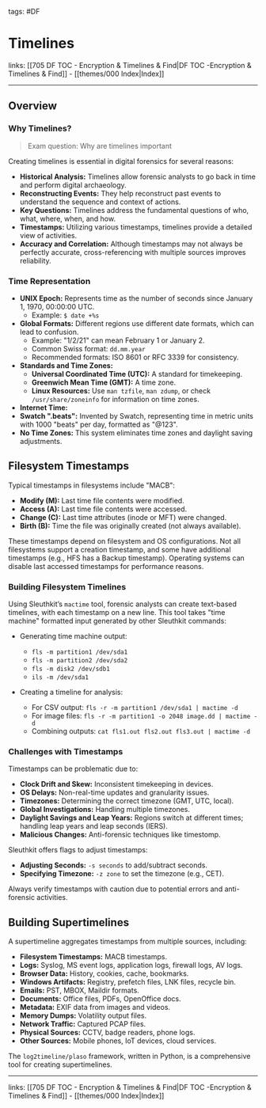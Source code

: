 tags: #DF
 
# Timelines

links: [[705 DF TOC - Encryption & Timelines & Find|DF TOC -Encryption & Timelines & Find]] - [[themes/000 Index|Index]]

---

## Overview

### Why Timelines?

> Exam question: Why are timelines important

Creating timelines is essential in digital forensics for several reasons:

- **Historical Analysis:** Timelines allow forensic analysts to go back in time and perform digital archaeology.
- **Reconstructing Events:** They help reconstruct past events to understand the sequence and context of actions.
- **Key Questions:** Timelines address the fundamental questions of who, what, where, when, and how.
- **Timestamps:** Utilizing various timestamps, timelines provide a detailed view of activities.
- **Accuracy and Correlation:** Although timestamps may not always be perfectly accurate, cross-referencing with multiple sources improves reliability.

### Time Representation

- **UNIX Epoch:** Represents time as the number of seconds since January 1, 1970, 00:00:00 UTC.
	- Example: `$ date +%s`
- **Global Formats:** Different regions use different date formats, which can lead to confusion.
	- Example: "1/2/21" can mean February 1 or January 2.
	- Common Swiss format: `dd.mm.year`
	- Recommended formats: ISO 8601 or RFC 3339 for consistency.
- **Standards and Time Zones:**
	- **Universal Coordinated Time (UTC):** A standard for timekeeping.
	- **Greenwich Mean Time (GMT):** A time zone.
	- **Linux Resources:** Use `man tzfile`, `man zdump`, or check `/usr/share/zoneinfo` for information on time zones.
- **Internet Time:**
- **Swatch ".beats":** Invented by Swatch, representing time in metric units with 1000 "beats" per day, formatted as "@123".
- **No Time Zones:** This system eliminates time zones and daylight saving adjustments.

## Filesystem Timestamps

Typical timestamps in filesystems include "MACB":

- **Modify (M):** Last time file contents were modified.
- **Access (A):** Last time file contents were accessed.
- **Change (C):** Last time attributes (inode or MFT) were changed.
- **Birth (B):** Time the file was originally created (not always available).

These timestamps depend on filesystem and OS configurations. Not all filesystems support a creation timestamp, and some have additional timestamps (e.g., HFS has a Backup timestamp). Operating systems can disable last accessed timestamps for performance reasons.

### Building Filesystem Timelines

Using Sleuthkit’s `mactime` tool, forensic analysts can create text-based timelines, with each timestamp on a new line. This tool takes "time machine" formatted input generated by other Sleuthkit commands:

- Generating time machine output:
  - `fls -m partition1 /dev/sda1`
  - `fls -m partition2 /dev/sda2`
  - `fls -m disk2 /dev/sdb1`
  - `ils -m /dev/sda1`
  
- Creating a timeline for analysis:
  - For CSV output: `fls -r -m partition1 /dev/sda1 | mactime -d`
  - For image files: `fls -r -m partition1 -o 2048 image.dd | mactime -d`
  - Combining outputs: `cat fls1.out fls2.out fls3.out | mactime -d`

### Challenges with Timestamps

Timestamps can be problematic due to:

- **Clock Drift and Skew:** Inconsistent timekeeping in devices.
- **OS Delays:** Non-real-time updates and granularity issues.
- **Timezones:** Determining the correct timezone (GMT, UTC, local).
- **Global Investigations:** Handling multiple timezones.
- **Daylight Savings and Leap Years:** Regions switch at different times; handling leap years and leap seconds (IERS).
- **Malicious Changes:** Anti-forensic techniques like timestomp.

Sleuthkit offers flags to adjust timestamps:
- **Adjusting Seconds:** `-s seconds` to add/subtract seconds.
- **Specifying Timezone:** `-z zone` to set the timezone (e.g., CET).

Always verify timestamps with caution due to potential errors and anti-forensic activities.

## Building Supertimelines

A supertimeline aggregates timestamps from multiple sources, including:

- **Filesystem Timestamps:** MACB timestamps.
- **Logs:** Syslog, MS event logs, application logs, firewall logs, AV logs.
- **Browser Data:** History, cookies, cache, bookmarks.
- **Windows Artifacts:** Registry, prefetch files, LNK files, recycle bin.
- **Emails:** PST, MBOX, Maildir formats.
- **Documents:** Office files, PDFs, OpenOffice docs.
- **Metadata:** EXIF data from images and videos.
- **Memory Dumps:** Volatility output files.
- **Network Traffic:** Captured PCAP files.
- **Physical Sources:** CCTV, badge readers, phone logs.
- **Other Sources:** Mobile phones, IoT devices, cloud services.

The `log2timeline/plaso` framework, written in Python, is a comprehensive tool for creating supertimelines.

---

links: [[705 DF TOC - Encryption & Timelines & Find|DF TOC -Encryption & Timelines & Find]] - [[themes/000 Index|Index]]